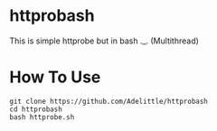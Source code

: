 # httprobash
This is simple httprobe but in bash ._. (Multithread)

# How To Use
```
git clone https://github.com/Adelittle/httprobash
cd httprobash
bash httprobe.sh
```
